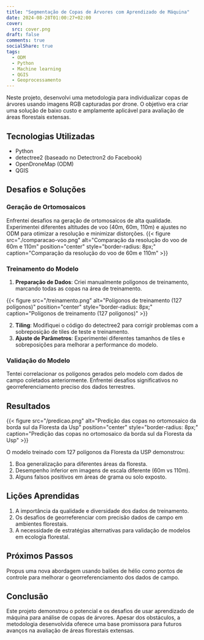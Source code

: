 ```yaml
---
title: "Segmentação de Copas de Árvores com Aprendizado de Máquina"
date: 2024-08-28T01:00:27+02:00
cover:
  src: cover.png
draft: false
comments: true
socialShare: true
tags:
  - ODM
  - Python
  - Machine learning
  - QGIS
  - Geoprocessamento
---
```


Neste projeto, desenvolvi uma metodologia para individualizar copas de árvores usando imagens RGB capturadas por drone. O objetivo era criar uma solução de baixo custo e amplamente aplicável para avaliação de áreas florestais extensas.

<!--more-->

## Tecnologias Utilizadas

- Python
- detectree2 (baseado no Detectron2 do Facebook)
- OpenDroneMap (ODM)
- QGIS

## Desafios e Soluções

### Geração de Ortomosaicos

Enfrentei desafios na geração de ortomosaicos de alta qualidade. Experimentei diferentes altitudes de voo (40m, 60m, 110m) e ajustes no ODM para otimizar a resolução e minimizar distorções.
{{< figure src="./comparacao-voo.png" alt="Comparação da resolução do voo de 60m e 110m" position="center" style="border-radius: 8px;" caption="Comparação da resolução do voo de 60m e 110m" >}}

### Treinamento do Modelo


1. **Preparação de Dados**: Criei manualmente polígonos de treinamento, marcando todas as copas na área de treinamento.

{{< figure src="/treinamento.png" alt="Polígonos de treinamento (127 polígonos)" position="center" style="border-radius: 8px;" caption="Polígonos de treinamento (127 polígonos)" >}}

2. **Tiling**: Modifiquei o código do detectree2 para corrigir problemas com a sobreposição de tiles de teste e treinamento.
3. **Ajuste de Parâmetros**: Experimentei diferentes tamanhos de tiles e sobreposições para melhorar a performance do modelo.



### Validação do Modelo

Tentei correlacionar os polígonos gerados pelo modelo com dados de campo coletados anteriormente. Enfrentei desafios significativos no georreferenciamento preciso dos dados terrestres.

## Resultados

{{< figure src="/predicao.png" alt="Predição das copas no ortomosaico da borda sul da Floresta da Usp" position="center" style="border-radius: 8px;" caption="Predição das copas no ortomosaico da borda sul da Floresta da Usp" >}}

O modelo treinado com 127 polígonos da Floresta da USP demonstrou:

1. Boa generalização para diferentes áreas da floresta.
2. Desempenho inferior em imagens de escala diferente (60m vs 110m).
3. Alguns falsos positivos em áreas de grama ou solo exposto.

## Lições Aprendidas

1. A importância da qualidade e diversidade dos dados de treinamento.
2. Os desafios de georreferenciar com precisão dados de campo em ambientes florestais.
3. A necessidade de estratégias alternativas para validação de modelos em ecologia florestal.

## Próximos Passos

Propus uma nova abordagem usando balões de hélio como pontos de controle para melhorar o georreferenciamento dos dados de campo.

## Conclusão

Este projeto demonstrou o potencial e os desafios de usar aprendizado de máquina para análise de copas de árvores. Apesar dos obstáculos, a metodologia desenvolvida oferece uma base promissora para futuros avanços na avaliação de áreas florestais extensas.
